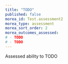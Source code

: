 ```yaml
---
title: "TODO"
published: false
morea_id: Test.assessment2
morea_type: assessment
morea_sort_order: 2
morea_outcomes_assessed:
# - TODO
# - TODO
---
```


Assessed ability to TODO

<link rel="stylesheet" href="http://cdn.oesmith.co.uk/morris-0.4.3.min.css">
<script src="//cdnjs.cloudflare.com/ajax/libs/raphael/2.1.0/raphael-min.js"></script>
<script src="http://cdn.oesmith.co.uk/morris-0.4.3.min.js"></script>

<div class="well">
  <div id="assessment" style="height: 250px;"></div>
</div>

<script>
Morris.Bar({
  element: 'assessment',
  hideHover: false,
  data: [
        { y: 'Very satisfactory (%)', num: 25 },
        { y: 'Satisfactory (%)', num: 40 },
        { y: 'Unsatisfactory (%)', num: 30 },
        { y: 'Absent (%)', num: 5 },
        ],
  xkey: 'y',
  ykeys: ['num'],
  resize: true,
  labels: ['Students']
});
</script>
